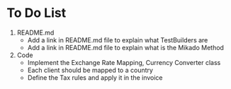 # To Do List
1. README.md
   * Add a link in README.md file to explain what TestBuilders are 
   * Add a link in README.md file to explain what is the Mikado Method
2. Code 
   * Implement the Exchange Rate Mapping, Currency Converter class  
   * Each client should be mapped to a country 
   * Define the Tax rules and apply it in the invoice 
   